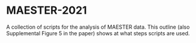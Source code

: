 # MAESTER-2021

A collection of scripts for the analysis of MAESTER data. This outline (also Supplemental Figure 5 in the paper) shows at what steps scripts are used.
